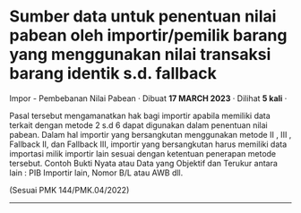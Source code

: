 Sumber data untuk penentuan nilai pabean oleh importir/pemilik barang yang menggunakan nilai transaksi barang identik s.d. fallback
===================================================================================================================================

Impor - Pembebanan Nilai Pabean · Dibuat **17 MARCH 2023** · Dilihat **5 kali** ·

Pasal tersebut mengamanatkan hak bagi importir apabila memiliki data terkait dengan metode 2 s.d 6 dapat digunakan dalam penentuan nilai pabean. Dalam hal importir yang bersangkutan menggunakan metode II , III , Fallback II, dan Fallback III, importir yang bersangkutan harus memiliki data importasi milik importir lain sesuai dengan ketentuan penerapan metode tersebut. Contoh Bukti Nyata atau Data yang Objektif dan Terukur antara lain : PIB Importir lain, Nomor B/L atau AWB dll. 

(Sesuai PMK 144/PMK.04/2022)  

  
  
  

* * *